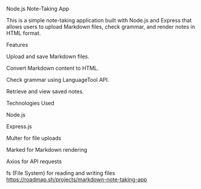 Node.js Note-Taking App

This is a simple note-taking application built with Node.js and Express that allows users to upload Markdown files, check grammar, and render notes in HTML format.

Features

Upload and save Markdown files.

Convert Markdown content to HTML.

Check grammar using LanguageTool API.

Retrieve and view saved notes.

Technologies Used

Node.js

Express.js

Multer for file uploads

Marked for Markdown rendering

Axios for API requests

fs (File System) for reading and writing files
https://roadmap.sh/projects/markdown-note-taking-app
